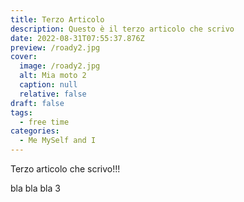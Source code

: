 ```yaml
---
title: Terzo Articolo
description: Questo è il terzo articolo che scrivo
date: 2022-08-31T07:55:37.876Z
preview: /roady2.jpg
cover:
  image: /roady2.jpg
  alt: Mia moto 2
  caption: null
  relative: false
draft: false
tags:
  - free time
categories:
  - Me MySelf and I
---
```


Terzo articolo che scrivo!!!

bla bla bla 3
